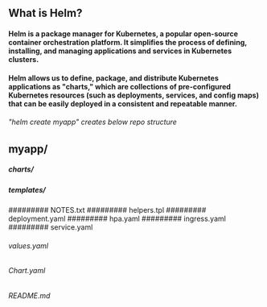 ## What is Helm?

#### Helm is a package manager for Kubernetes, a popular open-source container orchestration platform. It simplifies the process of defining, installing, and managing applications and services in Kubernetes clusters.

#### Helm allows us to define, package, and distribute Kubernetes applications as "charts," which are collections of pre-configured Kubernetes resources (such as deployments, services, and config maps) that can be easily deployed in a consistent and repeatable manner.

###### "helm create myapp" creates below repo structure
## myapp/
##### charts/
##### templates/
######### NOTES.txt
######### helpers.tpl
######### deployment.yaml
######### hpa.yaml
######### ingress.yaml
######### service.yaml
###### values.yaml
###### Chart.yaml
###### README.md
